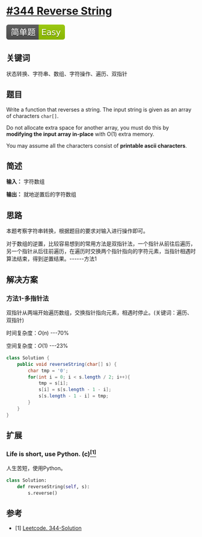 # [#344 Reverse String](https://leetcode.com/problemset/all/?search=Reverse%20String)

![Easy](/figures/Easy.svg)

## 关键词

状态转换、字符串、数组、字符操作、遍历、双指针

## 题目

Write a function that reverses a string. The input string is given as an array of characters `char[]`.

Do not allocate extra space for another array, you must do this by **modifying the input array in-place** with O(1) extra memory.

You may assume all the characters consist of **printable ascii characters**.

## 简述

**输入：** 字符数组

**输出：** 就地逆置后的字符数组

## 思路

本题考察字符串转换，根据题目的要求对输入进行操作即可。

对于数组的逆置，比较容易想到的常用方法是双指针法，一个指针从前往后遍历，另一个指针从后往前遍历，在遍历时交换两个指针指向的字符元素，当指针相遇时算法结束，得到逆置结果。------方法1

## 解决方案

### 方法1-多指针法

双指针从两端开始遍历数组，交换指针指向元素，相遇时停止。(关键词：遍历、双指针)

时间复杂度：$O(n)$ ---70%

空间复杂度：$O(1)$ ---23%

``` java
class Solution {
    public void reverseString(char[] s) {
        char tmp = '0';
        for(int i = 0; i < s.length / 2; i++){
            tmp = s[i];
            s[i] = s[s.length - 1 - i];
            s[s.length - 1 - i] = tmp;
        }
    }
}
```

## 扩展

### Life is short, use Python. (c)[$^{[1]}$](#refer-anchor-1)

人生苦短，使用Python。

``` python
class Solution:
    def reverseString(self, s):
        s.reverse()
```

## 参考

<div id="refer-anchor-1"></div>

+ [1] [Leetcode. 344-Solution](https://leetcode.com/problems/reverse-string/solution/)
